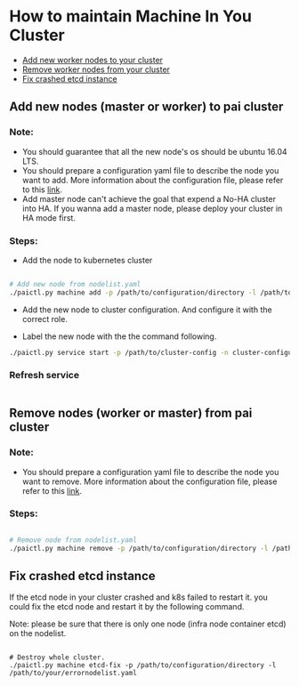 #  How to maintain Machine In You Cluster
 - [Add new worker nodes to your cluster](#add_worker_new_node)
 - [Remove worker nodes from your cluster](#remove_worker_node)
 - [Fix crashed etcd instance](#etcd_fix)


## Add new nodes (master or worker) to pai cluster <a name="add_worker_new_node"></a>

### Note:
- You should guarantee that all the new node's os should be ubuntu 16.04 LTS.
- You should prepare a configuration yaml file to describe the node you want to add. More information about the configuration file, please refer to this [link](https://github.com/Microsoft/pai/blob/master/pai-management/node-list-example.yaml).
- Add master node can't achieve the goal that expend a No-HA cluster into HA. If you wanna add a master node, please deploy your cluster in HA mode first.

### Steps:

- Add the node to kubernetes cluster
```bash

# Add new node from nodelist.yaml
./paictl.py machine add -p /path/to/configuration/directory -l /path/to/your/newnodelist.yaml
```
- Add the new node to cluster configuration. And configure it with the correct role.

- Label the new node with the the command following.
```bash
./paictl.py service start -p /path/to/cluster-config -n cluster-configuration
```

### Refresh service

```python

```


## Remove nodes (worker or master) from pai cluster <a name="remove_worker_node"></a>


### Note:
- You should prepare a configuration yaml file to describe the node you want to remove. More information about the configuration file, please refer to this [link](https://github.com/Microsoft/pai/blob/master/pai-management/node-list-example.yaml).

### Steps:
```bash

# Remove node from nodelist.yaml
./paictl.py machine remove -p /path/to/configuration/directory -l /path/to/your/newnodelist.yaml
```

## Fix crashed etcd instance <a name="etcd_fix"></a>
If the etcd node in your cluster crashed and k8s failed to restart it. you could fix the etcd node and restart it by the following command.

Note: please be sure that there is only one node (infra node container etcd) on the nodelist.

```

# Destroy whole cluster.
./paictl.py machine etcd-fix -p /path/to/configuration/directory -l /path/to/your/errornodelist.yaml
```
